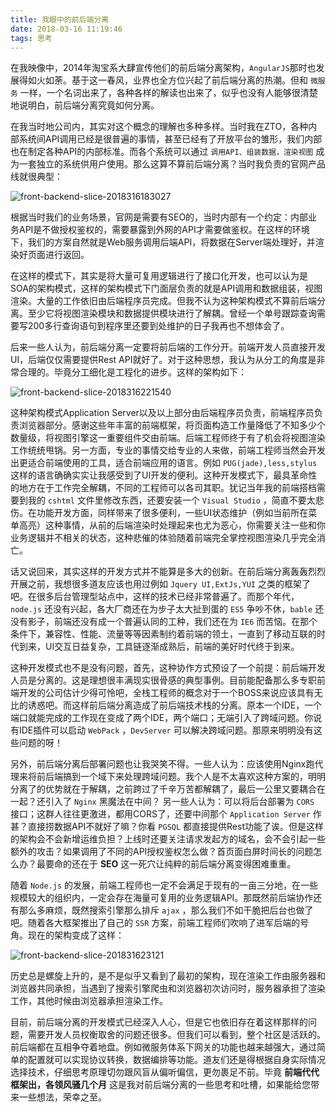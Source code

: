 ```yaml
---
title: 我眼中的前后端分离
date: 2018-03-16 11:19:46
tags: 思考
---
```


在我映像中，2014年淘宝系大肆宣传他们的前后端分离架构，`AngularJS`那时也发展得如火如荼。基于这一春风，业界也全方位兴起了前后端分离的热潮。但和 `微服务` 一样，一个名词出来了，各种各样的解读也出来了，似乎也没有人能够很清楚地说明白，前后端分离究竟如何分离。
<!-- more -->

在我当时地公司内，其实对这个概念的理解也多种多样。当时我在ZTO，各种内部系统间API调用已经是很普遍的事情，甚至已经有了开放平台的雏形，我们内部也在制定各种API的内部标准。而各个系统可以通过 `调用API、组装数据，渲染视图` 成为一套独立的系统供用户使用。那么这算不算前后端分离？当时我负责的官网产品线就很典型：

![front-backend-slice-2018316183027](http://blog.uliian.com/front-backend-slice-2018316183027.png)

根据当时我们的业务场景，官网是需要有SEO的，当时内部有一个约定：内部业务API是不做授权鉴权的，需要暴露到外网的API才需要做鉴权。在这样的环境下，我们的方案自然就是Web服务调用后端API，将数据在Server端处理好，并渲染好页面进行返回。

在这样的模式下，其实是将大量可复用逻辑进行了接口化开发，也可以认为是SOA的架构模式，这样的架构模式下门面层负责的就是API调用和数据组装，视图渲染。大量的工作依旧由后端程序员完成。但我不认为这种架构模式不算前后端分离。至少它将视图渲染模块和数据提供模块进行了解耦。曾经一个单号跟踪查询需要写200多行查询语句到程序里还要到处维护的日子我再也不想体会了。

后来一些人认为，前后端分离一定要将前后端的工作分开。前端开发人员直接开发UI，后端仅仅需要提供Rest API就好了。对于这种思想，我认为从分工的角度是非常合理的。毕竟分工细化是工程化的进步。这样的架构如下：

![front-backend-slice-2018316221540](http://blog.uliian.com/front-backend-slice-2018316221540.png)

这种架构模式Application Server以及以上部分由后端程序员负责，前端程序员负责浏览器部分。感谢这些年丰富的前端框架，将页面构造工作量降低了不知多少个数量级，将视图引擎这一重要组件交由前端。后端工程师终于有了机会将视图渲染工作统统甩锅。另一方面，专业的事情交给专业的人来做，前端工程师当然会开发出更适合前端使用的工具，适合前端应用的语言。例如 `PUG(jade),less,stylus` 这样的语言确确实实让我感受到了UI开发的便利。这种开发模式下，最具革命性的地方在于工作完全解耦，不同的工程师可以各司其职。犹记当年我的前端搭档需要到我的 `cshtml` 文件里修改东西，还要安装一个 `Visual Studio` ，简直不要太悲伤。在功能开发方面，同样带来了很多便利，一些UI状态维护（例如当前所在菜单高亮）这种事情，从前的后端渲染时处理起来也尤为恶心，你需要关注一些和你业务逻辑并不相关的状态，这种悲催的体验随着前端完全掌控视图渲染几乎完全消亡。

话又说回来，其实这样的开发方式并不能算是多大的创新。在前后端分离轰轰烈烈开展之前，我想很多道友应该也用过例如 `Jquery UI,ExtJs,YUI` 之类的框架了吧。在很多后台管理型站点中，这样的技术已经非常普遍了。而那个年代，`node.js` 还没有兴起，各大厂商还在为步子太大扯到蛋的 `ES5` 争吵不休，`bable` 还没有影子，前端还没有成一个普遍认同的工种，我们还在为 `IE6` 而苦恼。在那个条件下，兼容性、性能、流量等等因素制约着前端的领土，一直到了移动互联的时代到来，UI交互日益复杂，工具链逐渐成熟后，前端的美好时代终于到来。

这种开发模式也不是没有问题，首先，这种协作方式预设了一个前提：前后端开发人员是分离的。这是理想很丰满现实很骨感的典型事例。目前能配备那么多专职前端开发的公司估计少得可怜吧，全栈工程师的概念对于一个BOSS来说应该具有无比的诱惑吧。而这样前后端分离造成了前后端技术栈的分离。原本一个IDE，一个端口就能完成的工作现在变成了两个IDE，两个端口；无端引入了跨域问题。你说有IDE插件可以启动 `WebPack` ，`DevServer` 可以解决跨域问题。那原来明明没有这些问题的呀！

另外，前后端分离后部署问题也让我哭笑不得。一些人认为：应该使用Nginx跑代理来将前后端搞到一个域下来处理跨域问题。我个人是不太喜欢这种方案的，明明分离了的优势就在于解耦，之前跨过了千辛万苦都解耦了，最后一公里又要耦合在一起？还引入了 `Nginx` 黑魔法在中间？ 另一些人认为：可以将后台部署为 `CORS` 接口；这群人往往更激进，都用CORS了，还要中间那个 `Application Server` 作甚？直接捞数据API不就好了嘛？你看 `PGSQL` 都直接提供Rest功能了诶。但是这样的架构会不会新增运维负担？上线时还要关注请求发起方的域名，会不会引起一些额外的攻击？如果调用了不同的API授权鉴权怎么做？首页面白屏时间长的问题怎么办？最要命的还在于 **SEO** 这一死穴让纯粹的前后端分离变得困难重重。

随着 `Node.js` 的发展，前端工程师也一定不会满足于现有的一亩三分地，在一些规模较大的组织内，一定会存在海量可复用的业务逻辑API。那既然前后端协作还有那么多麻烦，既然搜索引擎那么排斥 `ajax` ，那么我们不如干脆把后台也做了吧。随着各大框架推出了自己的 `SSR` 方案，前端工程师们吹响了进军后端的号角。现在的架构变成了这样：

![front-backend-slice-201831623121](http://blog.uliian.com/front-backend-slice-201831623121.png)

历史总是螺旋上升的，是不是似乎又看到了最初的架构，现在渲染工作由服务器和浏览器共同承担，当遇到了搜索引擎爬虫和浏览器初次访问时，服务器承担了渲染工作，其他时候由浏览器承担渲染工作。

目前，前后端分离的开发模式已经深入人心，但是它也依旧存在着这样那样的问题，需要开发人员权衡取舍的问题还很多。但我们可以看到，整个社区是活跃的。前后端都在互相争夺着地盘。例如微服务体系下网关的功能也越来越强大，通过简单的配置就可以实现协议转换，数据编排等功能。道友们还是得根据自身实际情况选择技术，仔细思考原理切勿跟风盲从偏听偏信，更勿裹足不前。毕竟 **前端代代框架出，各领风骚几个月** 这是我对前后端分离的一些思考和吐槽，如果能给您带来一些想法，荣幸之至。